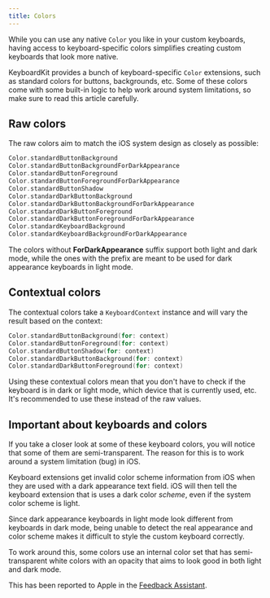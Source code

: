 ```yaml
---
title: Colors
---
```


While you can use any native `Color` you like in your custom keyboards, having access to keyboard-specific colors simplifies creating custom keyboards that look more native.

KeyboardKit provides a bunch of keyboard-specific `Color` extensions, such as standard colors for buttons, backgrounds, etc. Some of these colors come with some built-in logic to help work around system limitations, so make sure to read this article carefully.



## Raw colors

The raw colors aim to match the iOS system design as closely as possible:

```swift
Color.standardButtonBackground
Color.standardButtonBackgroundForDarkAppearance
Color.standardButtonForeground
Color.standardButtonForegroundForDarkAppearance
Color.standardButtonShadow
Color.standardDarkButtonBackground
Color.standardDarkButtonBackgroundForDarkAppearance
Color.standardDarkButtonForeground
Color.standardDarkButtonForegroundForDarkAppearance
Color.standardKeyboardBackground
Color.standardKeyboardBackgroundForDarkAppearance
```

The colors without **ForDarkAppearance** suffix support both light and dark mode, while the ones with the prefix are meant to be used for dark appearance keyboards in light mode.



## Contextual colors

The contextual colors take a ``KeyboardContext`` instance and will vary the result based on the context:

```swift
Color.standardButtonBackground(for: context)
Color.standardButtonForeground(for: context)
Color.standardButtonShadow(for: context)
Color.standardDarkButtonBackground(for: context)
Color.standardDarkButtonForeground(for: context)
```

Using these contextual colors mean that you don't have to check if the keyboard is in dark or light mode, which device that is currently used, etc. It's recommended to use these instead of the raw values. 



## Important about keyboards and colors

If you take a closer look at some of these keyboard colors, you will notice that some of them are semi-transparent. The reason for this is to work around a system limitation (bug) in iOS.

Keyboard extensions get invalid color scheme information from iOS when they are used with a dark appearance text field. iOS will then tell the keyboard extension that is uses a dark color *scheme*, even if the system color scheme is light. 

Since dark appearance keyboards in light mode look different from keyboards in dark mode, being unable to detect the real appearance and color scheme makes it difficult to style the custom keyboard correctly. 

To work around this, some colors use an internal color set that has semi-transparent white colors with an opacity that aims to look good in both light and dark mode.

This has been reported to Apple in the [Feedback Assistant][Bug].



[Pro]: https://github.com/KeyboardKit/KeyboardKitPro
[Bug]: https://github.com/danielsaidi/KeyboardKit/issues/305

